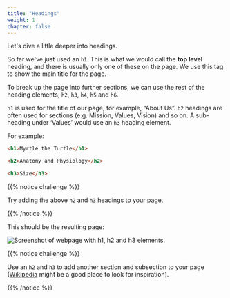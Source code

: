 ```yaml
---
title: "Headings"
weight: 1
chapter: false
---
```


Let's dive a little deeper into headings.

So far we've just used an `h1`.
This is what we would call the **top level** heading, and there is usually only one of these on the page.
We use this tag to show the main title for the page.

To break up the page into further sections, we can use the rest of the heading elements, `h2`, `h3`, `h4`, `h5` and `h6`.

`h1` is used for the title of our page, for example, “About Us”.
`h2` headings are often used for sections (e.g. Mission, Values, Vision) and so on.
A sub-heading under ‘Values’ would use an `h3` heading element. 

For example:

```html
<h1>Myrtle the Turtle</h1>

<h2>Anatomy and Physiology</h2>

<h3>Size</h3>
```

{{% notice challenge %}}

Try adding the above `h2` and `h3` headings to your page.

{{% /notice %}}

This should be the resulting page:

![Screenshot of webpage with h1, h2 and h3 elements.](../../images/myrtle_headings.png)

{{% notice challenge %}}

Use an `h2` and `h3` to add another section and subsection to your page ([Wikipedia](https://en.wikipedia.org/wiki/Turtle) might be a good place to look for inspiration).

{{% /notice %}}

